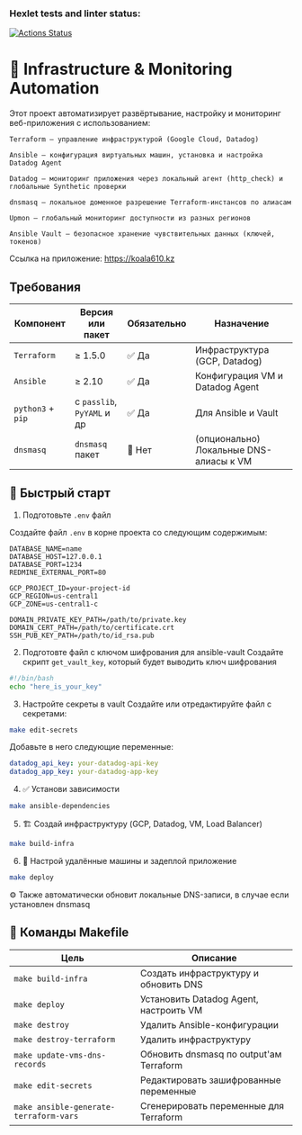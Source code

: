 ### Hexlet tests and linter status:
[![Actions Status](https://github.com/vladlen-li/devops-for-programmers-project-77/actions/workflows/hexlet-check.yml/badge.svg)](https://github.com/vladlen-li/devops-for-programmers-project-77/actions)

# 🧰 Infrastructure & Monitoring Automation

Этот проект автоматизирует развёртывание, настройку и мониторинг веб-приложения с использованием:

    Terraform — управление инфраструктурой (Google Cloud, Datadog)

    Ansible — конфигурация виртуальных машин, установка и настройка Datadog Agent

    Datadog — мониторинг приложения через локальный агент (http_check) и глобальные Synthetic проверки

    dnsmasq — локальное доменное разрешение Terraform-инстансов по алиасам

    Upmon — глобальный мониторинг доступности из разных регионов

    Ansible Vault — безопасное хранение чувствительных данных (ключей, токенов)

Ссылка на приложение: https://koala610.kz

## Требования
| Компонент         | Версия или пакет                     | Обязательно | Назначение                               |
| ----------------- | ------------------------------------ | ----------- | ---------------------------------------- |
| `Terraform`       | ≥ 1.5.0                              | ✅ Да        | Инфраструктура (GCP, Datadog)            |
| `Ansible`         | ≥ 2.10                               | ✅ Да        | Конфигурация VM и Datadog Agent          |
| `python3` + `pip` | с `passlib`, `PyYAML` и др           | ✅ Да        | Для Ansible и Vault                      |
| `dnsmasq`         | `dnsmasq` пакет                      | 🔁 Нет      | (опционально) Локальные DNS-алиасы к VM  |


## 🚀 Быстрый старт

1. Подготовьте `.env` файл

Создайте файл `.env` в корне проекта со следующим содержимым:

```dotenv
DATABASE_NAME=name
DATABASE_HOST=127.0.0.1
DATABASE_PORT=1234
REDMINE_EXTERNAL_PORT=80

GCP_PROJECT_ID=your-project-id
GCP_REGION=us-central1
GCP_ZONE=us-central1-c

DOMAIN_PRIVATE_KEY_PATH=/path/to/private.key
DOMAIN_CERT_PATH=/path/to/certificate.crt
SSH_PUB_KEY_PATH=/path/to/id_rsa.pub
```

2. Подготовте файл с ключом шифрования для ansible-vault
Создайте скрипт `get_vault_key`, который будет выводить ключ шифрования

```bash
#!/bin/bash
echo "here_is_your_key"
```

3. Настройте секреты в vault
Создайте или отредактируйте файл с секретами:

```bash
make edit-secrets
```

Добавьте в него следующие переменные:
```yaml
datadog_api_key: your-datadog-api-key
datadog_app_key: your-datadog-app-key
```

4. ✅ Установи зависимости

```bash
make ansible-dependencies
```

5. 🏗️ Создай инфраструктуру (GCP, Datadog, VM, Load Balancer)

```bash
make build-infra
```
6. 🧰 Настрой удалённые машины и задеплой приложение

```bash
make deploy
```

⚙️ Также автоматически обновит локальные DNS-записи, в случае если установлен dnsmasq

## 📌 Команды Makefile

| Цель                          | Описание                                |
| ----------------------------- | --------------------------------------- |
| `make build-infra`            | Создать инфраструктуру и обновить DNS   |
| `make deploy`                 | Установить Datadog Agent, настроить VM  |
| `make destroy`                | Удалить Ansible-конфигурации            |
| `make destroy-terraform`      | Удалить инфраструктуру                  |
| `make update-vms-dns-records` | Обновить dnsmasq по output'ам Terraform |
| `make edit-secrets`           | Редактировать зашифрованные переменные  |
| `make ansible-generate-terraform-vars` | Сгенерировать переменные для Terraform |
